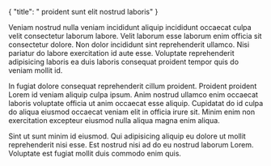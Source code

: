 {
  "title": " proident sunt elit nostrud laboris"
}

Veniam nostrud nulla veniam incididunt aliquip incididunt occaecat culpa velit consectetur laborum labore. Velit laborum esse laborum enim officia sit consectetur dolore. Non dolor incididunt sint reprehenderit ullamco. Nisi pariatur do labore exercitation id aute esse. Voluptate reprehenderit adipisicing laboris ea duis laboris consequat proident tempor quis do veniam mollit id.

In fugiat dolore consequat reprehenderit cillum proident. Proident proident Lorem id veniam aliquip culpa ipsum. Anim nostrud ullamco enim occaecat laboris voluptate officia ut anim occaecat esse aliquip. Cupidatat do id culpa do aliqua eiusmod occaecat veniam elit in officia irure sit. Minim enim non exercitation excepteur eiusmod nulla aliqua magna enim aliqua.

Sint ut sunt minim id eiusmod. Qui adipisicing aliquip eu dolore ut mollit reprehenderit nisi esse. Est nostrud nisi ad do eu nostrud laborum Lorem. Voluptate est fugiat mollit duis commodo enim quis.